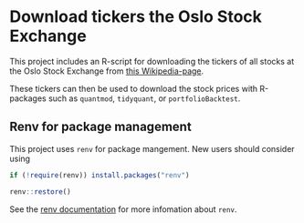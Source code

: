# Download tickers the Oslo Stock Exchange
This project includes an R-script for downloading the tickers of all stocks at the Oslo Stock Exchange from [this Wikipedia-page](https://en.wikipedia.org/wiki/List_of_companies_listed_on_the_Oslo_Stock_Exchange). 

These tickers can then be used to download the stock prices with R-packages such as `quantmod`, `tidyquant`, or `portfolioBacktest`. 



## Renv for package management



This project uses `renv` for package mangement. New users should consider using 



```R
if (!require(renv)) install.packages("renv")

renv::restore()
```



See the [renv documentation](https://rstudio.github.io/renv/articles/renv.html) for more infomation about `renv`. 